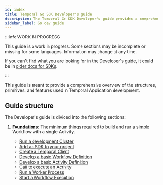 ```yaml
---
id: index
title: Temporal Go SDK Developer's guide
description: The Temporal Go SDK Developer's guide provides a comprehensive overview of the structures, primitives, and features used in Temporal Application development.
sidebar_label: Go dev guide
---
```


:::info WORK IN PROGRESS

This guide is a work in progress.
Some sections may be incomplete or missing for some languages.
Information may change at any time.

If you can't find what you are looking for in the Developer's guide, it could be in [older docs for SDKs](https://legacy-documentation-sdks.temporal.io/).

:::

This guide is meant to provide a comprehensive overview of the structures, primitives, and features used in [Temporal Application](/temporal#temporal-application) development.

## Guide structure

The Developer's guide is divided into the following sections:

1. [**Foundations**](/application-development/foundations): The minimum things required to build and run a simple Workflow with a single Activity.

   - [Run a development Cluster](/application-development/python/foundations#run-a-dev-cluster)
   - [Add an SDK to your project](/application-development/python/foundations#add-your-sdk)
   - [Create a Temporal Client](/application-development/python/foundations#connect-to-a-cluster)
   - [Develop a basic Workflow Definition](/application-development/python/foundations#develop-workflows)
   - [Develop a basic Activity Definition](/application-development/python/foundations#develop-activities)
   - [Call to execute an Activity](/application-development/python/foundations#activity-execution)
   - [Run a Worker Process](/application-development/python/foundations#run-worker-processes)
   - [Start a Workflow Execution](/application-development/python/foundations#start-workflow-execution)
